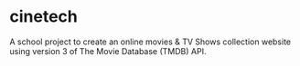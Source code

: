 # cinetech
A school project to create an online movies &amp; TV Shows collection website using version 3 of The Movie Database (TMDB) API.
